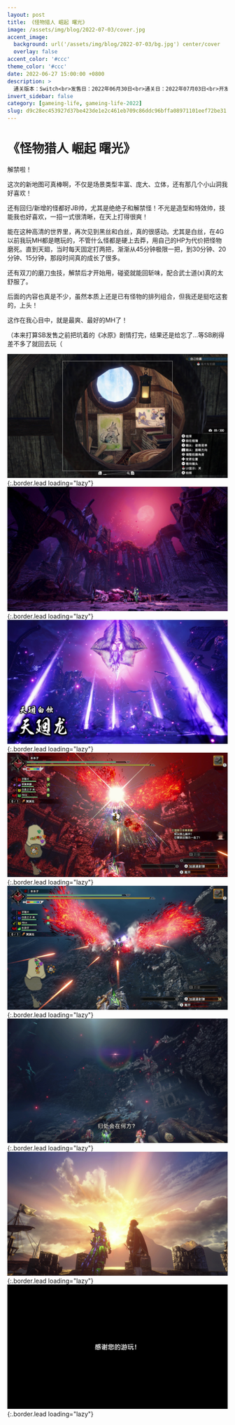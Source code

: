 ```yaml
---
layout: post
title: 《怪物猎人 崛起 曙光》
image: /assets/img/blog/2022-07-03/cover.jpg
accent_image: 
  background: url('/assets/img/blog/2022-07-03/bg.jpg') center/cover
  overlay: false
accent_color: '#ccc'
theme_color: '#ccc'
date: 2022-06-27 15:00:00 +0800
description: >
  通关版本：Switch<br>发售日：2022年06月30日<br>通关日：2022年07月03日<br>开发商：CAPCOM<br>发行商：CAPCOM
invert_sidebar: false
category: [gameing-life, gameing-life-2022]
slug: d9c28ec453927d37be423de1e2c461eb709c86ddc96bffa08971101eef72be31
---
```


# 《怪物猎人 崛起 曙光》

解禁啦！

这次的新地图可真棒啊，不仅是场景类型丰富、庞大、立体，还有那几个小山洞我好喜欢！

还有回归/新增的怪都好JB帅，尤其是绝绝子和解禁怪！不光是造型和特效帅，技能我也好喜欢，一招一式很清晰，在天上打得很爽！

能在这种高清的世界里，再次见到黑丝和白丝，真的很感动。尤其是白丝，在4G以前我玩MH都是瞎玩的，不管什么怪都是硬上去莽，用自己的HP为代价把怪物磨死。直到天廻，当时每天固定打两把，渐渐从45分钟极限一把，到30分钟、20分钟、15分钟，那段时间真的成长了很多。

还有双刀的磨刀虫技，解禁后才开始用，碰瓷就能回斩味，配合武士道(x)真的太舒服了。

后面的内容也真是不少，虽然本质上还是已有怪物的排列组合，但我还是挺吃这套的，上头！

这作在我心目中，就是最爽、最好的MH了！

（本来打算SB发售之前把坑着的《冰原》剧情打完，结果还是给忘了...等SB刷得差不多了就回去玩（

![](/assets/img/blog/2022-07-03/1.jpg){:.border.lead loading="lazy"}
![](/assets/img/blog/2022-07-03/2.jpg){:.border.lead loading="lazy"}
![](/assets/img/blog/2022-07-03/3.jpg){:.border.lead loading="lazy"}
![](/assets/img/blog/2022-07-03/4.jpg){:.border.lead loading="lazy"}
![](/assets/img/blog/2022-07-03/5.jpg){:.border.lead loading="lazy"}
![](/assets/img/blog/2022-07-03/6.jpg){:.border.lead loading="lazy"}
![](/assets/img/blog/2022-07-03/7.jpg){:.border.lead loading="lazy"}
![](/assets/img/blog/2022-07-03/8.jpg){:.border.lead loading="lazy"}

